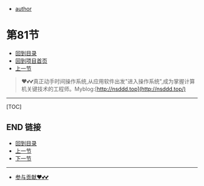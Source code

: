 + [author](https://github.com/3293172751)
# 第81节
+ [回到目录](../README.md)
+ [回到项目首页](../../README.md)
+ [上一节](80.md)
> ❤️💕💕真正动手时间操作系统,从应用软件出发"进入操作系统",成为掌握计算机关键技术的工程师。Myblog:[http://nsddd.top](http://nsddd.top/)
---
[TOC]





## END 链接
+ [回到目录](../README.md)
+ [上一节](80.md)
+ [下一节](82.md)
---
+ [参与贡献❤️💕💕](https://github.com/3293172751/Block_Chain/blob/master/Git/git-contributor.md)